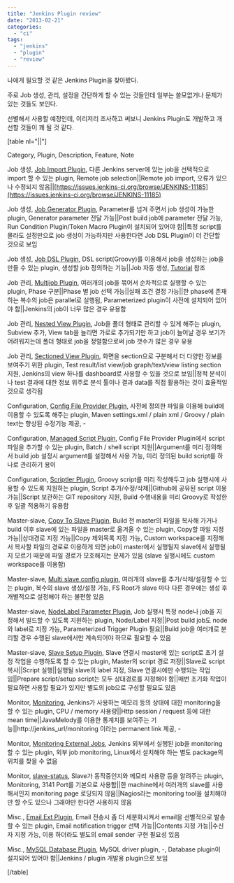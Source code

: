 ```yaml
---
title: "Jenkins Plugin review"
date: "2013-02-21"
categories: 
  - "ci"
tags: 
  - "jenkins"
  - "plugin"
  - "review"
---
```


나에게 필요할 것 같은 Jenkins Plugin을 찾아봤다.

주로 Job 생성, 관리, 설정을 간단하게 할 수 있는 것들인데 일부는 쓸모없거나 문제가 있는 것들도 보인다.

선별해서 사용할 예정인데, 이리저리 조사하고 써보니 Jenkins Plugin도 개발하고 개선할 것들이 꽤 될 것 같다.

\[table nl="||"\]

Category, Plugin, Description, Feature, Note

Job 생성, [Job Import Plugin](https://wiki.jenkins-ci.org/display/JENKINS/Job+Import+Plugin), 다른 Jenkins server에 있는 job을 선택적으로 import 할 수 있는 plugin, Remote job selection||Remote job import, 오류가 있으나 수정되지 않음||[https://issues.jenkins-ci.org/browse/JENKINS-11185](https://issues.jenkins-ci.org/browse/JENKINS-11185)

Job 생성, [Job Generator Plugin](https://wiki.jenkins-ci.org/display/JENKINS/Job+Generator+Plugin), Parameter를 넘겨 주면서 job 생성이 가능한 plugin, Generator parameter 전달 가능||Post build job에 parameter 전달 가능, Run Condition Plugin/Token Macro Plugin이 설치되어 있어야 함||특정 script를 몰라도 설정만으로 job 생성이 가능하지만 사용한다면 Job DSL Plugin이 더 간단할 것으로 보임

Job 생성, [Job DSL Plugin](https://wiki.jenkins-ci.org/display/JENKINS/Job+DSL+Plugin), DSL script(Groovy)를 이용해서 job을 생성하는 job을 만들 수 있는 plugin, 생성할 job 정의하는 기능||Job 자동 생성, [Tutorial](https://github.com/jenkinsci/job-dsl-plugin/wiki/Tutorial%3A-Using-the-Jenkins-Job-DSL) 참조

Job 관리, [Multijob Plugin](https://wiki.jenkins-ci.org/display/JENKINS/Multijob+Plugin), 여러개의 job을 묶어서 순차적으로 실행할 수 있는 plugin, Phase 구분||Phase 별 job 선택 가능||실패 조건 결정 가능||한 phase에 존재하는 복수의 job은 parallel로 실행됨, Parameterized plugin이 사전에 설치되어 있어야 함||Jenkins의 job이 너무 많은 경우 유용함

Job 관리, [Nested View Plugin](https://wiki.jenkins-ci.org/display/JENKINS/Nested+View+Plugin), Job을 폴더 형태로 관리할 수 있게 해주는 plugin, Subview 추가, View tab을 늘리면 가로로 추가되기만 하고 job이 늘어날 경우 보기가 어려워지는데 폴더 형태로 job을 정렬함으로써 job 갯수가 많은 경우 유용

Job 관리, [Sectioned View Plugin](https://wiki.jenkins-ci.org/display/JENKINS/Sectioned+View+Plugin), 화면을 section으로 구분해서 더 다양한 정보를 보여주기 위한 plugin, Test result/list view/job graph/text/view listing section 지원, Jenkins의 view 하나를 dashboard로 사용할 수 있을 것으로 보임||정적 분석이나 test 결과에 대한 정보 위주로 분석 툴이나 결과 data를 직접 활용하는 것이 효율적일 것으로 생각됨

Configuration, [Config File Provider Plugin](https://wiki.jenkins-ci.org/display/JENKINS/Config+File+Provider+Plugin), 사전에 정의한 파일을 이용해 build에 이용할 수 있도록 해주는 plugin, Maven settings.xml / plain xml / Groovy / plain text는 향상된 수정기능 제공, -

Configuration, [Managed Script Plugin](https://wiki.jenkins-ci.org/display/JENKINS/Managed+Script+Plugin), Config File Provider Plugin에서 script 파일을 추가할 수 있는 plugin, Batch / shell script 지원||Argument를 미리 정의해서 build job 설정시 argument를 설정해서 사용 가능, 미리 정의된 build script를 하나로 관리하기 용이

Configuration, [Scriptler Plugin](https://wiki.jenkins-ci.org/display/JENKINS/Scriptler+Plugin), Groovy script를 미리 작성해두고 job 실행시에 사용할 수 있도록 지원하는 plugin, Script 추가/수정/삭제||Github에 공유된 script 이용 가능||Script 보관하는 GIT repository 지원, Build 수행내용을 미리 Groovy로 작성한 후 일괄 적용하기 유용함

Master-slave, [Copy To Slave Plugin](https://wiki.jenkins-ci.org/display/JENKINS/Copy+To+Slave+Plugin), Build 전 master의 파일을 복사해 가거나 build 이후 slave에 있는 파일을 master로 옮겨올 수 있는 plugin, Copy할 파일 지정 가능||상대경로 지정 가능||Copy 제외목록 지정 가능, Custom workspace를 지정해서 복사할 파일의 경로로 이용하게 되면 job이 master에서 실행될지 slave에서 실행될지 모르기 때문에 파일 경로가 모호해지는 문제가 있음 (slave 실행시에도 custom workspace를 이용함)

Master-slave, [Multi slave config plugin](https://wiki.jenkins-ci.org/display/JENKINS/Multi+slave+config+plugin), 여러개의 slave를 추가/삭제/설정할 수 있는 plugin, 복수의 slave 생성/설정 가능, FS Root가 slave 마다 다른 경우에는 생성 후 개별적으로 설정해야 하는 불편함 있음

Master-slave, [NodeLabel Parameter Plugin](https://wiki.jenkins-ci.org/display/JENKINS/NodeLabel+Parameter+Plugin), Job 실행시 특정 node나 job을 지정해서 빌드할 수 있도록 지원하는 plugin, Node/Label 지정||Post build job도 node와 label로 지정 가능, Parameterized Trigger Plugin 필요||Build job을 여러개로 분리할 경우 수행된 slave에서만 계속되어야 하므로 필요할 수 있음

Master-slave, [Slave Setup Plugin](https://wiki.jenkins-ci.org/display/JENKINS/Slave+Setup+Plugin), Slave 연결시 master에 있는 script로 초기 설정 작업을 수행하도록 할 수 있는 plugin, Master의 script 경로 저장||Slave로 script 복사||Script 실행||실행될 slave의 label 지정, Slave 연결시에만 수행되는 작업임||Prepare script/setup script는 모두 상대경로를 지정해야 함||매번 초기화 작업이 필요하면 사용할 필요가 있지만 별도의 job으로 구성할 필요도 있음

Monitor, [Monitoring](https://wiki.jenkins-ci.org/display/JENKINS/Monitoring), Jenkins가 사용하는 메모리 등의 상태에 대한 monitoring을 할 수 있는 plugin, CPU / memory 사용량||Http session / request 등에 대한 mean time||JavaMelody를 이용한 통계치를 보여주는 기능||http://jenkins\_url/monitoring 이라는 permanent link 제공, -

Monitor, [Monitoring External Jobs](https://wiki.jenkins-ci.org/display/JENKINS/Monitoring+external+jobs), Jenkins 외부에서 실행된 job을 monitoring 할 수 있는 plugin, 외부 job monitoring, Linux에서 설치해야 하는 별도 package의 위치를 찾을 수 없음

Monitor, [slave-status](https://wiki.jenkins-ci.org/display/JENKINS/slave-status), Slave가 동작중인지와 메모리 사용량 등을 알려주는 plugin, Monitoring, 3141 Port를 기본으로 사용함||한 machine에서 여러개의 slave를 사용해서인지 monitoring page 로딩되지 않음||Nagios라는 monitoring tool을 설치해야만 할 수도 있으나 그래야만 한다면 사용하지 않음

Misc., [Email Ext Plugin](https://wiki.jenkins-ci.org/display/JENKINS/Email-ext+plugin), Email 전송시 좀 더 세분화시켜서 email을 선별적으로 발송할 수 있는 plugin, Email notification trigger 선택 가능||Contents 지정 가능||수신자 지정 가능, 이용 하더라도 별도의 email sender 구현 필요성 있음

Misc., [MySQL Database Plugin](https://wiki.jenkins-ci.org/display/JENKINS/MySQL+Database+Plugin), MySQL driver plugin, -, Database plugin이 설치되어 있어야 함||Jenkins / plugin 개발용 plugin으로 보임

\[/table\]

